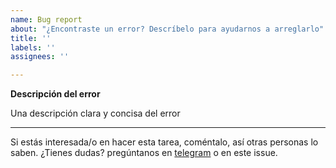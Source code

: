 ```yaml
---
name: Bug report
about: "¿Encontraste un error? Descríbelo para ayudarnos a arreglarlo"
title: ''
labels: ''
assignees: ''

---
```


**Descripción del error**

Una descripción clara y concisa del error

---

Si estás interesada/o en hacer esta tarea, coméntalo, así otras personas lo saben.
¿Tienes dudas? pregúntanos en [telegram](https://t.me/pythonecuador) o en este issue.
